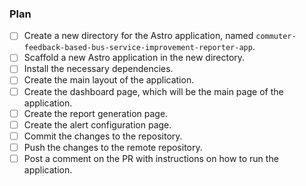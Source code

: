 ### Plan
- [ ] Create a new directory for the Astro application, named `commuter-feedback-based-bus-service-improvement-reporter-app`.
- [ ] Scaffold a new Astro application in the new directory.
- [ ] Install the necessary dependencies.
- [ ] Create the main layout of the application.
- [ ] Create the dashboard page, which will be the main page of the application.
- [ ] Create the report generation page.
- [ ] Create the alert configuration page.
- [ ] Commit the changes to the repository.
- [ ] Push the changes to the remote repository.
- [ ] Post a comment on the PR with instructions on how to run the application.